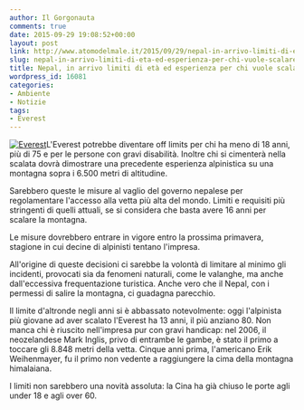 ```yaml
---
author: Il Gorgonauta
comments: true
date: 2015-09-29 19:08:52+00:00
layout: post
link: http://www.atomodelmale.it/2015/09/29/nepal-in-arrivo-limiti-di-eta-ed-esperienza-per-chi-vuole-scalare-leverest/
slug: nepal-in-arrivo-limiti-di-eta-ed-esperienza-per-chi-vuole-scalare-leverest
title: Nepal, in arrivo limiti di età ed esperienza per chi vuole scalare l'Everest
wordpress_id: 16081
categories:
- Ambiente
- Notizie
tags:
- Everest
---
```


[![Everest](http://www.atomodelmale.it/wp-content/uploads/2008/10/mount_everest-300x236.jpeg)](http://www.atomodelmale.it/wp-content/uploads/2008/10/mount_everest.jpeg)L'Everest potrebbe diventare off limits per chi ha meno di 18 anni, più di 75 e per le persone con gravi disabilità. Inoltre chi si cimenterà nella scalata dovrà dimostrare una precedente esperienza alpinistica su una montagna sopra i 6.500 metri di altitudine.

Sarebbero queste le misure al vaglio del governo nepalese per regolamentare l'accesso alla vetta più alta del mondo. Limiti e requisiti più stringenti di quelli attuali, se si considera che basta avere 16 anni per scalare la montagna.


Le misure dovrebbero entrare in vigore entro la prossima primavera, stagione in cui decine di alpinisti tentano l'impresa.

All'origine di queste decisioni ci sarebbe la volontà di limitare al minimo gli incidenti, provocati sia da fenomeni naturali, come le valanghe, ma anche dall'eccessiva frequentazione turistica. Anche vero che il Nepal, con i permessi di salire la montagna, ci guadagna parecchio.

Il limite d'altronde negli anni si è abbassato notevolmente: oggi l'alpinista più giovane ad aver scalato l'Everest ha 13 anni, il più anziano 80. Non manca chi è riuscito nell'impresa pur con gravi handicap: nel 2006, il neozelandese Mark Inglis, privo di entrambe le gambe, è stato il primo a toccare gli 8.848 metri della vetta. Cinque anni prima, l'americano Erik Weihenmayer, fu il primo non vedente a raggiungere la cima della montagna himalaiana.

I limiti non sarebbero una novità assoluta: la Cina ha già chiuso le porte agli under 18 e agli over 60.
